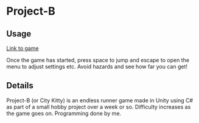 # Project-B

## Usage

[Link to game](https://kane96.github.io/Project-B/)

Once the game has started, press space to jump and escape to open the menu to adjust settings etc. Avoid hazards and see how far you can get!

## Details

Project-B (or City Kitty) is an endless runner game made in Unity using C# as part of a small hobby project over a week or so. Difficulty increases as the game goes on. Programming done by me.
